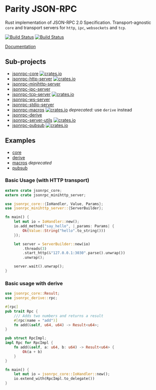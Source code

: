 # Parity JSON-RPC

Rust implementation of JSON-RPC 2.0 Specification.
Transport-agnostic `core` and transport servers for `http`, `ipc`, `websockets` and `tcp`.

[![Build Status][travis-image]][travis-url]
[![Build Status][appveyor-image]][appveyor-url]

[travis-image]: https://travis-ci.org/paritytech/jsonrpc.svg?branch=master
[travis-url]: https://travis-ci.org/paritytech/jsonrpc
[appveyor-image]: https://ci.appveyor.com/api/projects/status/github/paritytech/jsonrpc?svg=true
[appveyor-url]: https://ci.appveyor.com/project/paritytech/jsonrpc/branch/master

[Documentation](http://paritytech.github.io/jsonrpc/)

## Sub-projects
- [jsonrpc-core](./core) [![crates.io][core-image]][core-url]
- [jsonrpc-http-server](./http) [![crates.io][http-server-image]][http-server-url]
- [jsonrpc-minihttp-server](./minihttp)
- [jsonrpc-ipc-server](./ipc)
- [jsonrpc-tcp-server](./tcp) [![crates.io][tcp-server-image]][tcp-server-url]
- [jsonrpc-ws-server](./ws)
- [jsonrpc-stdio-server](./stdio)
- [jsonrpc-macros](./macros) [![crates.io][macros-image]][macros-url] *deprecated:* use `derive` instead
- [jsonrpc-derive](./derive)
- [jsonrpc-server-utils](./server-utils) [![crates.io][server-utils-image]][server-utils-url]
- [jsonrpc-pubsub](./pubsub) [![crates.io][pubsub-image]][pubsub-url]

[core-image]: https://img.shields.io/crates/v/jsonrpc-core.svg
[core-url]: https://crates.io/crates/jsonrpc-core
[http-server-image]: https://img.shields.io/crates/v/jsonrpc-http-server.svg
[http-server-url]: https://crates.io/crates/jsonrpc-http-server
[tcp-server-image]: https://img.shields.io/crates/v/jsonrpc-tcp-server.svg
[tcp-server-url]: https://crates.io/crates/jsonrpc-tcp-server
[macros-image]: https://img.shields.io/crates/v/jsonrpc-macros.svg
[macros-url]: https://crates.io/crates/jsonrpc-macros
[server-utils-image]: https://img.shields.io/crates/v/jsonrpc-server-utils.svg
[server-utils-url]: https://crates.io/crates/jsonrpc-server-utils
[pubsub-image]: https://img.shields.io/crates/v/jsonrpc-pubsub.svg
[pubsub-url]: https://crates.io/crates/jsonrpc-pubsub

## Examples

- [core](./core/examples)
- [derive](./derive/examples)
- [macros](./macros/examples) *deprecated*
- [pubsub](./pubsub/examples)

### Basic Usage (with HTTP transport)

```rust
extern crate jsonrpc_core;
extern crate jsonrpc_minihttp_server;

use jsonrpc_core::{IoHandler, Value, Params};
use jsonrpc_minihttp_server::{ServerBuilder};

fn main() {
	let mut io = IoHandler::new();
	io.add_method("say_hello", |_params: Params| {
		Ok(Value::String("hello".to_string()))
	});

	let server = ServerBuilder::new(io)
		.threads(3)
		.start_http(&"127.0.0.1:3030".parse().unwrap())
		.unwrap();

	server.wait().unwrap();
}
```

### Basic usage with derive

```rust
use jsonrpc_core::Result;
use jsonrpc_derive::rpc;

#[rpc]
pub trait Rpc {
	/// Adds two numbers and returns a result
	#[rpc(name = "add")]
	fn add(&self, u64, u64) -> Result<u64>;
}

pub struct RpcImpl;
impl Rpc for RpcImpl {
	fn add(&self, a: u64, b: u64) -> Result<u64> {
		Ok(a + b)
	}
}

fn main() {
	let mut io = jsonrpc_core::IoHandler::new();
	io.extend_with(RpcImpl.to_delegate())
}
